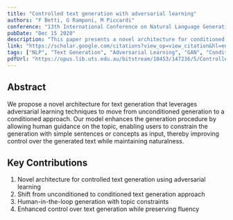```yaml
---
title: "Controlled text generation with adversarial learning"
authors: "F Betti, G Ramponi, M Piccardi"
conference: "13th International Conference on Natural Language Generation (INLG 2020)"
pubDate: "Dec 15 2020"
description: "This paper presents a novel architecture for conditioned text generation using adversarial learning, allowing users to guide the generation process through simple sentences or concepts as input."
link: "https://scholar.google.com/citations?view_op=view_citation&hl=en&user=Ms5ctkUAAAAJ&citation_for_view=Ms5ctkUAAAAJ:u5HHmVD_uO8C"
tags: ["NLP", "Text Generation", "Adversarial Learning", "GAN", "Conditioned Generation", "Deep Learning"]
pdfUrl: "https://opus.lib.uts.edu.au/bitstream/10453/147236/5/Controlled%20Text%20Generation%20with%20Adversarial%20Learning.pdf"
---
```


## Abstract

We propose a novel architecture for text generation that leverages adversarial learning techniques to move from unconditioned generation to a conditioned approach. Our model enhances the generation procedure by allowing human guidance on the topic, enabling users to constrain the generation with simple sentences or concepts as input, thereby improving control over the generated text while maintaining naturalness.

## Key Contributions

1. Novel architecture for controlled text generation using adversarial learning
2. Shift from unconditioned to conditioned text generation approach
3. Human-in-the-loop generation with topic constraints
4. Enhanced control over text generation while preserving fluency 